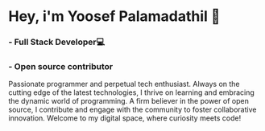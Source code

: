 # Hey, i'm Yoosef Palamadathil 👋

###  - Full Stack Developer💻
###  - Open source contributor

Passionate programmer and perpetual tech enthusiast. Always on the cutting edge of the latest technologies, I thrive on learning and embracing the dynamic world of programming. A firm believer in the power of open source, I contribute and engage with the community to foster collaborative innovation. Welcome to my digital space, where curiosity meets code!